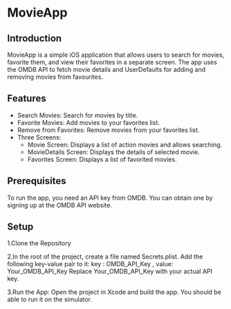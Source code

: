 # MovieApp
## Introduction
MovieApp is a simple iOS application that allows users to search for movies, favorite them, and view their favorites in a separate screen. The app uses the OMDB API to fetch movie details and UserDefaults for adding and removing movies from favourites.

## Features
* Search Movies: Search for movies by title.
* Favorite Movies: Add movies to your favorites list.
* Remove from Favorites: Remove movies from your favorites list.
* Three Screens:
  * Movie Screen: Displays a list of action movies and allows searching.
  * MovieDetails Screen: Displays the details of selected movie.
  * Favorites Screen: Displays a list of favorited movies.

## Prerequisites
To run the app, you need an API key from OMDB. You can obtain one by signing up at the OMDB API website.

## Setup
1.Clone the Repository

2.In the root of the project, create a file named Secrets.plist. Add the following key-value pair to it:
key : OMDB_API_Key , value: Your_OMDB_API_Key 
Replace Your_OMDB_API_Key with your actual API key.

3.Run the App:
Open the project in Xcode and build the app. You should be able to run it on the simulator.

